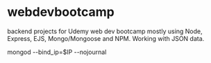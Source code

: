 # webdevbootcamp

backend projects for Udemy web dev bootcamp
mostly using Node, Express, EJS, Mongo/Mongoose and NPM.
Working with JSON data.

mongod --bind_ip=$IP --nojournal